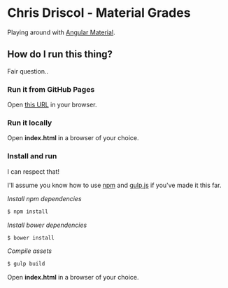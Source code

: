 # Chris Driscol - Material Grades
Playing around with [Angular Material](https://material.angularjs.org).

## How do I run this thing?
Fair question..

### Run it from GitHub Pages
Open <a href="http://cdriscol.github.io/materialgrades" target="_blank">this URL</a> in your browser.

### Run it locally
Open **index.html** in a browser of your choice.

### Install and run
I can respect that!

I'll assume you know how to use [npm](https://github.com/npm/npm) and [gulp.js](http://gulpjs.com/) if you've made it this far.

*Install npm dependencies*
```bash
$ npm install
```

*Install bower dependencies*
```bash
$ bower install
```

*Compile assets*
```bash
$ gulp build
```

Open **index.html** in a browser of your choice.